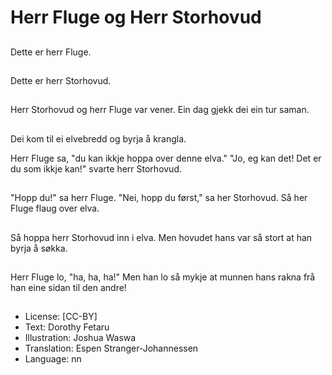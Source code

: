 # Herr Fluge og Herr Storhovud

##
Dette er herr Fluge.

##
Dette er herr Storhovud.

##
Herr Storhovud og herr Fluge var vener. Ein dag gjekk dei ein tur saman.

##
Dei kom til ei elvebredd og byrja å krangla.

Herr Fluge sa, "du kan ikkje hoppa over denne elva."
"Jo, eg kan det! Det er du som ikkje kan!" svarte herr Storhovud.

##
"Hopp du!" sa herr Fluge.
"Nei, hopp du først," sa her Storhovud.
Så her Fluge flaug over elva.

##
Så hoppa herr Storhovud inn i elva. Men hovudet hans var så stort at han byrja å søkka.

##
Herr Fluge lo, "ha, ha, ha!"
Men han lo så mykje at munnen hans rakna frå han eine sidan til den andre!

##
* License: [CC-BY]
* Text: Dorothy Fetaru
* Illustration: Joshua Waswa
* Translation: Espen Stranger-Johannessen
* Language: nn
